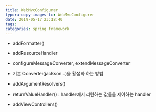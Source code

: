 ```yaml
---
title: WebMvcConfigurer
typora-copy-images-to: WebMvcConfigurer
date: 2019-05-17 23:18:40
tags:
categories: spring framework
---
```


- addFormatter()
- addResourceHandler
- configureMessageConverter, extendMessageConverter
- 기본 Converter(jackson…)을 활성화 하는 방법



- addArgumentResolvers()

- returnValueHandler() : handler에서 리턴하는 값들을 제어하는 handler

- addViewControllers()

  ```
  
  ```

  

